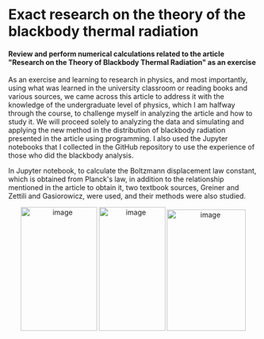 # Exact research on the theory of the blackbody thermal radiation

#### Review and perform numerical calculations related to the article "Research on the Theory of Blackbody Thermal Radiation" as an exercise

As an exercise and learning to research in physics, and most importantly, using what was learned in the university classroom or reading books and various sources, we came across this article to address it with the knowledge of the undergraduate level of physics, which I am halfway through the course, to challenge myself in analyzing the article and how to study it. We will proceed solely to analyzing the data and simulating and applying the new method in the distribution of blackbody radiation presented in the article using programming. I also used the Jupyter notebooks that I collected in the GitHub repository to use the experience of those who did the blackbody analysis.

In Jupyter notebook, to calculate the Boltzmann displacement law constant, which is obtained from Planck's law, in addition to the relationship mentioned in the article to obtain it, two textbook sources, Greiner and Zettili and Gasiorowicz, were used, and their methods were also studied.

<div style="text-align: center;"> <img width="154" height="250" alt="image" src="https://github.com/user-attachments/assets/9df703be-324e-4822-9277-6af7f81ee1fd" />
<img width="134" height="250" alt="image" src="https://github.com/user-attachments/assets/328f143f-5544-4555-9d15-114ad0065cb3" />
<img width="159" height="245" alt="image" src="https://github.com/user-attachments/assets/118acde9-6405-4d5f-acec-4066ba2ad68c" /> <div/>

